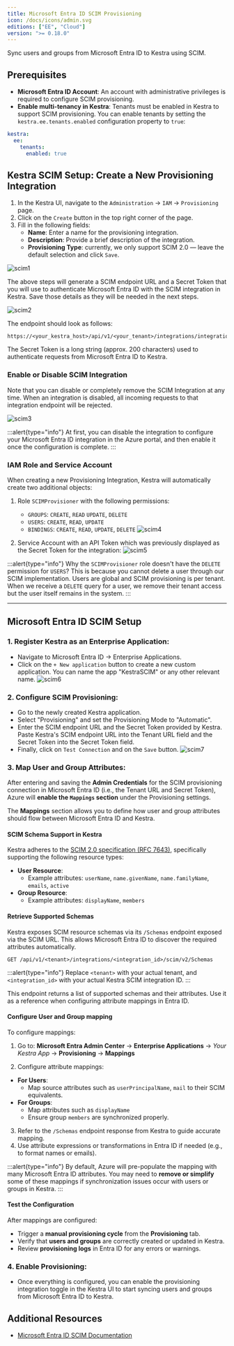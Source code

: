 ```yaml
---
title: Microsoft Entra ID SCIM Provisioning
icon: /docs/icons/admin.svg
editions: ["EE", "Cloud"]
version: ">= 0.18.0"
---
```


Sync users and groups from Microsoft Entra ID to Kestra using SCIM.

## Prerequisites

- **Microsoft Entra ID Account**: An account with administrative privileges is required to configure SCIM provisioning.
- **Enable multi-tenancy in Kestra**: Tenants must be enabled in Kestra to support SCIM provisioning. You can enable tenants by setting the `kestra.ee.tenants.enabled` configuration property to `true`:

```yaml
kestra:
  ee:
    tenants:
      enabled: true
```

## Kestra SCIM Setup: Create a New Provisioning Integration

1. In the Kestra UI, navigate to the `Administration` → `IAM` → `Provisioning` page.
2. Click on the `Create` button in the top right corner of the page.
3. Fill in the following fields:
   - **Name**: Enter a name for the provisioning integration.
   - **Description**: Provide a brief description of the integration.
   - **Provisioning Type**: currently, we only support SCIM 2.0 — leave the default selection and click `Save`.

![scim1](@assets/docs/enterprise/scim1.png)

The above steps will generate a SCIM endpoint URL and a Secret Token that you will use to authenticate Microsoft Entra ID with the SCIM integration in Kestra. Save those details as they will be needed in the next steps.

![scim2](@assets/docs/enterprise/scim2.png)

The endpoint should look as follows:

```
https://<your_kestra_host>/api/v1/<your_tenant>/integrations/integration_id/scim/v2
```

The Secret Token is a long string (approx. 200 characters) used to authenticate requests from Microsoft Entra ID to Kestra.

### Enable or Disable SCIM Integration

Note that you can disable or completely remove the SCIM Integration at any time. When an integration is disabled, all incoming requests to that integration endpoint will be rejected.

![scim3](@assets/docs/enterprise/scim3.png)


:::alert{type="info"}
At first, you can disable the integration to configure your Microsoft Entra ID integration in the Azure portal, and then enable it once the configuration is complete.
:::

### IAM Role and Service Account

When creating a new Provisioning Integration, Kestra will automatically create two additional objects:

1. Role `SCIMProvisioner` with the following permissions:
   - `GROUPS`: `CREATE`, `READ` `UPDATE`, `DELETE`
   - `USERS`: `CREATE`, `READ`, `UPDATE`
   - `BINDINGS`: `CREATE`, `READ`, `UPDATE`, `DELETE`
  ![scim4](@assets/docs/enterprise/scim4.png)

2. Service Account with an API Token which was previously displayed as the Secret Token for the integration:
  ![scim5](@assets/docs/enterprise/scim5.png)

:::alert{type="info"}
Why the `SCIMProvisioner` role doesn't have the `DELETE` permission for `USERS`? This is because you cannot delete a user through our SCIM implementation. Users are global and SCIM provisioning is per tenant. When we receive a `DELETE` query for a user, we remove their tenant access but the user itself remains in the system.
:::

---

## Microsoft Entra ID SCIM Setup

### 1. Register Kestra as an Enterprise Application:
   - Navigate to Microsoft Entra ID → Enterprise Applications.
   - Click on the `+ New application` button to create a new custom application. You can name the app "KestraSCIM" or any other relevant name.
  ![scim6](@assets/docs/enterprise/scim6.png)

### 2. Configure SCIM Provisioning:
   - Go to the newly created Kestra application.
   - Select "Provisioning" and set the Provisioning Mode to "Automatic".
   - Enter the SCIM endpoint URL and the Secret Token provided by Kestra. Paste Kestra's SCIM endpoint URL into the Tenant URL field and the Secret Token into the Secret Token field.
   - Finally, click on `Test Connection` and on the `Save` button.
  ![scim7](@assets/docs/enterprise/scim7.png)

### 3. Map User and Group Attributes:

After entering and saving the **Admin Credentials** for the SCIM provisioning connection in Microsoft Entra ID (i.e., the Tenant URL and Secret Token), Azure will **enable the `Mappings` section** under the Provisioning settings.

The **Mappings** section allows you to define how user and group attributes should flow between Microsoft Entra ID and Kestra.

#### SCIM Schema Support in Kestra
Kestra adheres to the [SCIM 2.0 specification (RFC 7643)](https://datatracker.ietf.org/doc/html/rfc7643#section-4), specifically supporting the following resource types:

- **User Resource**:
  - Example attributes: `userName`, `name.givenName`, `name.familyName`, `emails`, `active`
- **Group Resource**:
  - Example attributes: `displayName`, `members`

#### Retrieve Supported Schemas

Kestra exposes SCIM resource schemas via its `/Schemas` endpoint exposed via the SCIM URL. This allows Microsoft Entra ID to discover the required attributes automatically.

```text
GET /api/v1/<tenant>/integrations/<integration_id>/scim/v2/Schemas
```

:::alert{type="info"}
Replace `<tenant>` with your actual tenant, and `<integration_id>` with your actual Kestra SCIM integration ID.
:::

This endpoint returns a list of supported schemas and their attributes. Use it as a reference when configuring attribute mappings in Entra ID.

#### Configure User and Group mapping

To configure mappings:

1. Go to:
   **Microsoft Entra Admin Center** → **Enterprise Applications** → *Your Kestra App* → **Provisioning** → **Mappings**

2. Configure attribute mappings:
  - **For Users**:
    - Map source attributes such as `userPrincipalName`, `mail` to their SCIM equivalents.
  - **For Groups**:
    - Map attributes such as `displayName`
    - Ensure group `members` are synchronized properly.
3. Refer to the `/Schemas` endpoint response from Kestra to guide accurate mapping.
4. Use attribute expressions or transformations in Entra ID if needed (e.g., to format names or emails).

:::alert{type="info"}
By default, Azure will pre-populate the mapping with many Microsoft Entra ID attributes. You may need to **remove or simplify** some of these mappings if synchronization issues occur with users or groups in Kestra.
:::

#### Test the Configuration
After mappings are configured:

- Trigger a **manual provisioning cycle** from the **Provisioning** tab.
- Verify that **users and groups** are correctly created or updated in Kestra.
- Review **provisioning logs** in Entra ID for any errors or warnings.

### 4. Enable Provisioning:
   - Once everything is configured, you can enable the provisioning integration toggle in the Kestra UI to start syncing users and groups from Microsoft Entra ID to Kestra.

## Additional Resources

- [Microsoft Entra ID SCIM Documentation](https://docs.microsoft.com/en-us/azure/active-directory/app-provisioning/)
